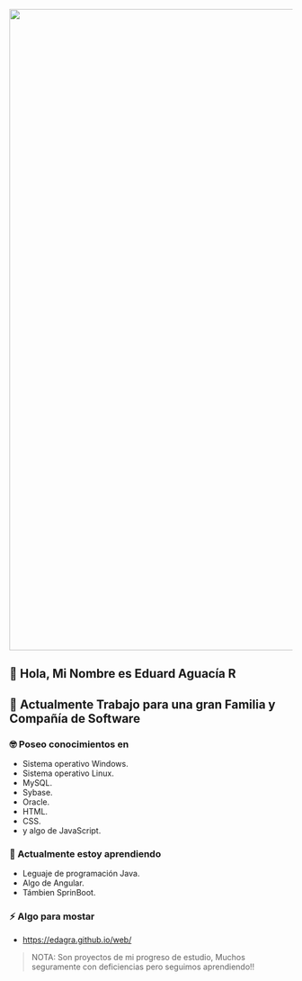 <picture>
  <p alt="mono loco" style= "text-align:center">
    <img src="https://github.com/user-attachments/assets/9dd4cc56-c002-426f-98b4-021f827f9522" width="1140">
  </p>
</picture>
  
## 👋 Hola, Mi Nombre es Eduard Aguacía R

## 🔭 Actualmente Trabajo para una gran Familia y Compañía de Software

### 🤓 Poseo conocimientos en

- Sistema operativo Windows.
- Sistema operativo Linux.
- MySQL.
- Sybase.
- Oracle.
- HTML.
- CSS.
- y algo de JavaScript.

### 🌱 Actualmente estoy aprendiendo

- Leguaje de programación Java.
- Algo de Angular.
- Támbien SprinBoot.

### ⚡ Algo para mostar

- <https://edagra.github.io/web/>

>NOTA: Son proyectos de mi progreso de estudio, Muchos seguramente con deficiencias pero seguimos aprendiendo!!
